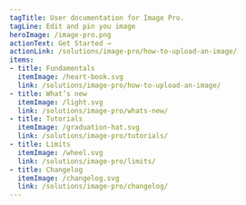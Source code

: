 ```yaml
---
tagTitle: User documentation for Image Pro.
tagLine: Edit and pin you image
heroImage: /image-pro.png
actionText: Get Started →
actionLink: /solutions/image-pro/how-to-upload-an-image/
items:
- title: Fundamentals​
  itemImage: /heart-book.svg
  link: /solutions/image-pro/how-to-upload-an-image/
- title: What’s new
  itemImage: /light.svg
  link: /solutions/image-pro/whats-new/
- title: Tutorials
  itemImage: /graduation-hat.svg
  link: /solutions/image-pro/tutorials/
- title: Limits
  itemImage: /wheel.svg
  link: /solutions/image-pro/limits/
- title: Changelog
  itemImage: /changelog.svg
  link: /solutions/image-pro/changelog/
---
```


<Overview />
<Intercom />
<Clarity />
<GoogleAnalytics />